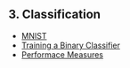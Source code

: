 ## 3. Classification
- [MNIST](./mnist.ipynb)
- [Training a Binary Classifier](./training_a_binary_classifier.ipynb)
- [Performace Measures](./performance_measures.ipynb)